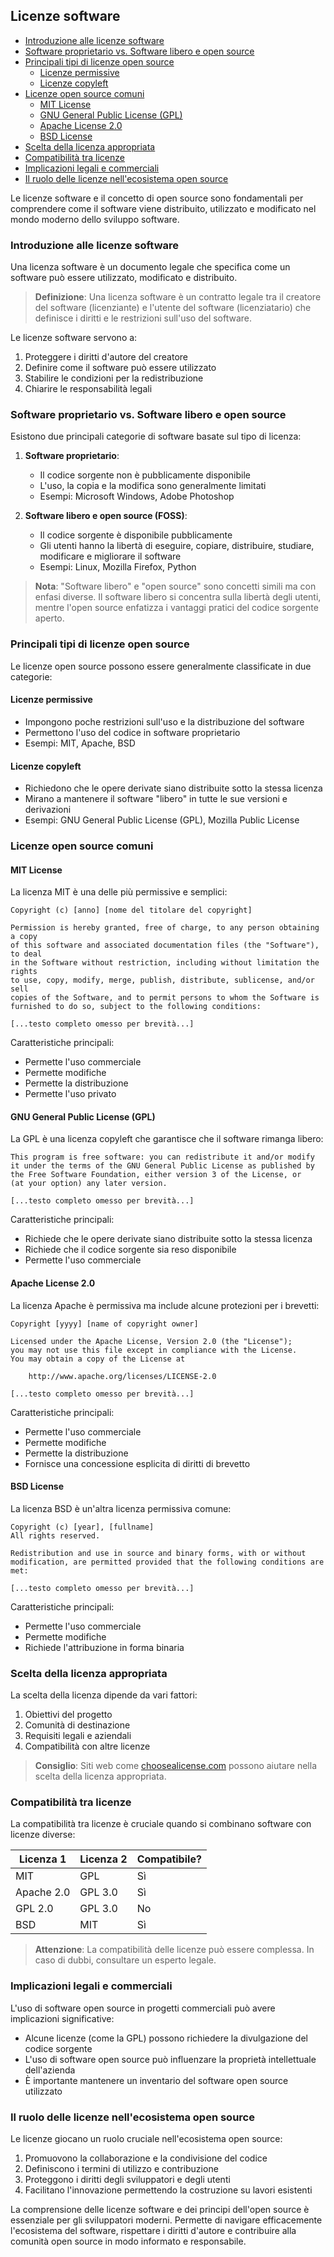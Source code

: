 ## Licenze software <!-- omit in toc -->

- [Introduzione alle licenze software](#introduzione-alle-licenze-software)
- [Software proprietario vs. Software libero e open source](#software-proprietario-vs-software-libero-e-open-source)
- [Principali tipi di licenze open source](#principali-tipi-di-licenze-open-source)
  - [Licenze permissive](#licenze-permissive)
  - [Licenze copyleft](#licenze-copyleft)
- [Licenze open source comuni](#licenze-open-source-comuni)
  - [MIT License](#mit-license)
  - [GNU General Public License (GPL)](#gnu-general-public-license-gpl)
  - [Apache License 2.0](#apache-license-20)
  - [BSD License](#bsd-license)
- [Scelta della licenza appropriata](#scelta-della-licenza-appropriata)
- [Compatibilità tra licenze](#compatibilità-tra-licenze)
- [Implicazioni legali e commerciali](#implicazioni-legali-e-commerciali)
- [Il ruolo delle licenze nell'ecosistema open source](#il-ruolo-delle-licenze-nellecosistema-open-source)

Le licenze software e il concetto di open source sono fondamentali per comprendere come il software viene distribuito, utilizzato e modificato nel mondo moderno dello sviluppo software.

### Introduzione alle licenze software

Una licenza software è un documento legale che specifica come un software può essere utilizzato, modificato e distribuito.

> **Definizione**: Una licenza software è un contratto legale tra il creatore del software (licenziante) e l'utente del software (licenziatario) che definisce i diritti e le restrizioni sull'uso del software.

Le licenze software servono a:
1. Proteggere i diritti d'autore del creatore
2. Definire come il software può essere utilizzato
3. Stabilire le condizioni per la redistribuzione
4. Chiarire le responsabilità legali

### Software proprietario vs. Software libero e open source

Esistono due principali categorie di software basate sul tipo di licenza:

1. **Software proprietario**: 
   - Il codice sorgente non è pubblicamente disponibile
   - L'uso, la copia e la modifica sono generalmente limitati
   - Esempi: Microsoft Windows, Adobe Photoshop

2. **Software libero e open source (FOSS)**:
   - Il codice sorgente è disponibile pubblicamente
   - Gli utenti hanno la libertà di eseguire, copiare, distribuire, studiare, modificare e migliorare il software
   - Esempi: Linux, Mozilla Firefox, Python

> **Nota**: "Software libero" e "open source" sono concetti simili ma con enfasi diverse. Il software libero si concentra sulla libertà degli utenti, mentre l'open source enfatizza i vantaggi pratici del codice sorgente aperto.

### Principali tipi di licenze open source

Le licenze open source possono essere generalmente classificate in due categorie:

#### Licenze permissive

- Impongono poche restrizioni sull'uso e la distribuzione del software
- Permettono l'uso del codice in software proprietario
- Esempi: MIT, Apache, BSD

#### Licenze copyleft

- Richiedono che le opere derivate siano distribuite sotto la stessa licenza
- Mirano a mantenere il software "libero" in tutte le sue versioni e derivazioni
- Esempi: GNU General Public License (GPL), Mozilla Public License

### Licenze open source comuni

#### MIT License

La licenza MIT è una delle più permissive e semplici:

```
Copyright (c) [anno] [nome del titolare del copyright]

Permission is hereby granted, free of charge, to any person obtaining a copy
of this software and associated documentation files (the "Software"), to deal
in the Software without restriction, including without limitation the rights
to use, copy, modify, merge, publish, distribute, sublicense, and/or sell
copies of the Software, and to permit persons to whom the Software is
furnished to do so, subject to the following conditions:

[...testo completo omesso per brevità...]
```

Caratteristiche principali:
- Permette l'uso commerciale
- Permette modifiche
- Permette la distribuzione
- Permette l'uso privato

#### GNU General Public License (GPL)

La GPL è una licenza copyleft che garantisce che il software rimanga libero:

```
This program is free software: you can redistribute it and/or modify
it under the terms of the GNU General Public License as published by
the Free Software Foundation, either version 3 of the License, or
(at your option) any later version.

[...testo completo omesso per brevità...]
```

Caratteristiche principali:
- Richiede che le opere derivate siano distribuite sotto la stessa licenza
- Richiede che il codice sorgente sia reso disponibile
- Permette l'uso commerciale

#### Apache License 2.0

La licenza Apache è permissiva ma include alcune protezioni per i brevetti:

```
Copyright [yyyy] [name of copyright owner]

Licensed under the Apache License, Version 2.0 (the "License");
you may not use this file except in compliance with the License.
You may obtain a copy of the License at

    http://www.apache.org/licenses/LICENSE-2.0

[...testo completo omesso per brevità...]
```

Caratteristiche principali:
- Permette l'uso commerciale
- Permette modifiche
- Permette la distribuzione
- Fornisce una concessione esplicita di diritti di brevetto

#### BSD License

La licenza BSD è un'altra licenza permissiva comune:

```
Copyright (c) [year], [fullname]
All rights reserved.

Redistribution and use in source and binary forms, with or without
modification, are permitted provided that the following conditions are met:

[...testo completo omesso per brevità...]
```

Caratteristiche principali:
- Permette l'uso commerciale
- Permette modifiche
- Richiede l'attribuzione in forma binaria

### Scelta della licenza appropriata

La scelta della licenza dipende da vari fattori:
1. Obiettivi del progetto
2. Comunità di destinazione
3. Requisiti legali e aziendali
4. Compatibilità con altre licenze

> **Consiglio**: Siti web come [choosealicense.com](https://choosealicense.com/) possono aiutare nella scelta della licenza appropriata.

### Compatibilità tra licenze

La compatibilità tra licenze è cruciale quando si combinano software con licenze diverse:

| Licenza 1  | Licenza 2 | Compatibile? |
| ---------- | --------- | ------------ |
| MIT        | GPL       | Sì           |
| Apache 2.0 | GPL 3.0   | Sì           |
| GPL 2.0    | GPL 3.0   | No           |
| BSD        | MIT       | Sì           |

> **Attenzione**: La compatibilità delle licenze può essere complessa. In caso di dubbi, consultare un esperto legale.

### Implicazioni legali e commerciali

L'uso di software open source in progetti commerciali può avere implicazioni significative:
- Alcune licenze (come la GPL) possono richiedere la divulgazione del codice sorgente
- L'uso di software open source può influenzare la proprietà intellettuale dell'azienda
- È importante mantenere un inventario del software open source utilizzato

### Il ruolo delle licenze nell'ecosistema open source

Le licenze giocano un ruolo cruciale nell'ecosistema open source:
1. Promuovono la collaborazione e la condivisione del codice
2. Definiscono i termini di utilizzo e contribuzione
3. Proteggono i diritti degli sviluppatori e degli utenti
4. Facilitano l'innovazione permettendo la costruzione su lavori esistenti

La comprensione delle licenze software e dei principi dell'open source è essenziale per gli sviluppatori moderni. Permette di navigare efficacemente l'ecosistema del software, rispettare i diritti d'autore e contribuire alla comunità open source in modo informato e responsabile.